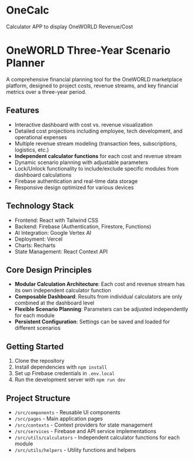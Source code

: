 # OneCalc
Calculator APP to display OneWORLD Revenue/Cost 
# OneWORLD Three-Year Scenario Planner

A comprehensive financial planning tool for the OneWORLD marketplace platform, designed to project costs, revenue streams, and key financial metrics over a three-year period.

## Features

- Interactive dashboard with cost vs. revenue visualization
- Detailed cost projections including employee, tech development, and operational expenses
- Multiple revenue stream modeling (transaction fees, subscriptions, logistics, etc.)
- **Independent calculator functions** for each cost and revenue stream
- Dynamic scenario planning with adjustable parameters
- Lock/Unlock functionality to include/exclude specific modules from dashboard calculations
- Firebase authentication and real-time data storage
- Responsive design optimized for various devices

## Technology Stack

- Frontend: React with Tailwind CSS
- Backend: Firebase (Authentication, Firestore, Functions)
- AI Integration: Google Vertex AI
- Deployment: Vercel
- Charts: Recharts
- State Management: React Context API

## Core Design Principles

- **Modular Calculation Architecture**: Each cost and revenue stream has its own independent calculator function
- **Composable Dashboard**: Results from individual calculators are only combined at the dashboard level
- **Flexible Scenario Planning**: Parameters can be adjusted independently for each module
- **Persistent Configuration**: Settings can be saved and loaded for different scenarios

## Getting Started

1. Clone the repository
2. Install dependencies with `npm install`
3. Set up Firebase credentials in `.env.local`
4. Run the development server with `npm run dev`

## Project Structure

- `/src/components` - Reusable UI components
- `/src/pages` - Main application pages
- `/src/contexts` - Context providers for state management
- `/src/services` - Firebase and API service implementations
- `/src/utils/calculators` - Independent calculator functions for each module
- `/src/utils/helpers` - Utility functions and helpers
